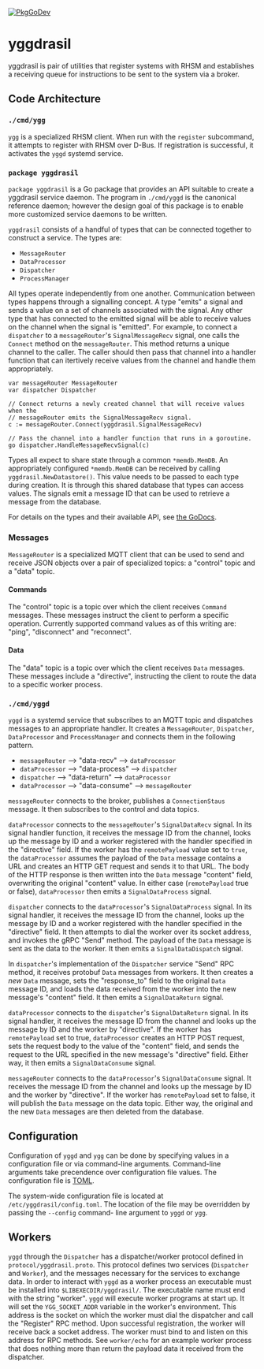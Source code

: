



















[![PkgGoDev](https://pkg.go.dev/badge/github.com/redhatinsights/yggdrasil)](https://pkg.go.dev/github.com/redhatinsights/yggdrasil)

# yggdrasil

yggdrasil is pair of utilities that register systems with RHSM and establishes
a receiving queue for instructions to be sent to the system via a broker.

## Code Architecture

### `./cmd/ygg`

`ygg` is a specialized RHSM client. When run with the `register` subcommand, it
attempts to register with RHSM over D-Bus. If registration is successful, it
activates the `yggd` systemd service.

### `package yggdrasil`

`package yggdrasil` is a Go package that provides an API suitable to create a
yggdrasil service daemon. The program in `./cmd/yggd` is the canonical reference
daemon; however the design goal of this package is to enable more customized
service daemons to be written.

`yggdrasil` consists of a handful of types that can be connected together to
construct a service. The types are:

*  `MessageRouter`
*  `DataProcessor`
*  `Dispatcher`
*  `ProcessManager`

All types operate independently from one another. Communication between types
happens through a signalling concept. A type "emits" a signal and sends a value
on a set of channels associated with the signal. Any other type that has
connected to the emitted signal will be able to receive values on the channel
when the signal is "emitted". For example, to connect a `dispatcher` to a
`messageRouter`'s `SignalMessageRecv` signal, one calls the `Connect` method on
the `messageRouter`. This method returns a unique channel to the caller. The
caller should then pass that channel into a handler function that can itertively
receive values from the channel and handle them appropriately.

```
var messageRouter MessageRouter
var dispatcher Dispatcher

// Connect returns a newly created channel that will receive values when the
// messageRouter emits the SignalMessageRecv signal.
c := messageRouter.Connect(yggdrasil.SignalMessageRecv)

// Pass the channel into a handler function that runs in a goroutine.
go dispatcher.HandleMessageRecvSignal(c)
```

Types all expect to share state through a common `*memdb.MemDB`. An appropriately
configured `*memdb.MemDB` can be received by calling `yggdrasil.NewDatastore()`.
This value needs to be passed to each type during creation. It is through this
shared database that types can access values. The signals emit a message ID that
can be used to retrieve a message from the database.

For details on the types and their available API, see [the GoDocs](https://pkg.go.dev/github.com/redhatinsights/yggdrasil).

### Messages

`MessageRouter` is a specialized MQTT client that can be used to send and
receive JSON objects over a pair of specialized topics: a "control" topic and
a "data" topic.

#### Commands

The "control" topic is a topic over which the client receives `Command`
messages. These messages instruct the client to perform a specific operation.
Currently supported command values as of this writing are: "ping",
"disconnect" and "reconnect".

#### Data

The "data" topic is a topic over which the client receives `Data` messages.
These messages include a "directive", instructing the client to route the data
to a specific worker process.

### `./cmd/yggd`

`yggd` is a systemd service that subscribes to an MQTT topic and dispatches
messages to an appropriate handler. It creates a `MessageRouter`, `Dispatcher`,
`DataProcessor` and `ProcessManager` and connects them in the following pattern.

* `messageRouter` --> "data-recv" --> `dataProcessor`
* `dataProcessor` --> "data-process" --> `dispatcher`
* `dispatcher` --> "data-return" --> `dataProcessor`
* `dataProcessor` --> "data-consume" --> `messageRouter`

`messageRouter` connects to the broker, publishes a `ConnectionStaus` message.
It then subscribes to the control and data topics.

`dataProcessor` connects to the `messageRouter`'s `SignalDataRecv` signal. In
its signal handler function, it receives the message ID from the channel, looks
up the message by ID and a worker registered with the handler specified in the
"directive" field. If the worker has the `remotePayload` value set to `true`,
the `dataProcessor` assumes the payload of the `Data` message contains a URL
and creates an HTTP GET request and sends it to that URL. The body of the HTTP
response is then written into the `Data` message "content" field, overwriting
the original "content" value. In either case (`remotePayload` true or false),
`dataProcessor` then emits a `SignalDataProcess` signal.

`dispatcher` connects to the `dataProcessor`'s `SignalDataProcess` signal. In
its signal handler, it receives the message ID from the channel, looks up the
message by ID and a worker registered with the handler specified in the
"directive" field. It then attempts to dial the worker over its socket address,
and invokes the gRPC "Send" method. The payload of the `Data` message is sent
as the data to the worker. It then emits a `SignalDataDispatch` signal.

In `dispatcher`'s implementation of the `Dispatcher` service "Send" RPC method,
it receives protobuf `Data` messages from workers. It then creates a *new* `Data` message, sets the "response_to" field to the original `Data` message ID, and loads the data
received from the worker into the new message's "content" field. It then emits
a `SignalDataReturn` signal.

`dataProcessor` connects to the `dispatcher`'s `SignalDataReturn` signal. In its
signal handler, it receives the message ID from the channel and looks up the
message by ID and the worker by "directive". If the worker has `remotePayload`
set to true, `dataProcessor` creates an HTTP POST request, sets the request
body to the value of the "content" field, and sends the request to the URL
specified in the new message's "directive" field. Either way, it then emits a
`SignalDataConsume` signal.

`messageRouter` connects to the `dataProcessor`'s `SignalDataConsume` signal. It
receives the message ID from the channel and looks up the message by ID and the
worker by "directive". If the worker has `remotePayload` set to false, it will
publish the `Data` message on the data topic. Either way, the original and the
new `Data` messages are then deleted from the database.

## Configuration

Configuration of `yggd` and `ygg` can be done by specifying values in a
configuration file or via command-line arguments. Command-line arguments take
precendence over configuration file values. The configuration file is
[TOML](https:/toml.io).

The system-wide configuration file is located at `/etc/yggdrasil/config.toml`.
The location of the file may be overridden by passing the `--config` command-
line argument to `yggd` or `ygg`.

## Workers

`yggd` through the `Dispatcher` has a dispatcher/worker protocol defined in
`protocol/yggdrasil.proto`. This protocol defines two services (`Dispatcher` and
`Worker`), and the messages necessary for the services to exchange data. In
order to interact with `yggd` as a worker process an executable must be
installed into `$LIBEXECDIR/yggdrasil/`. The executable name must end with the
string "worker". `yggd` will execute worker programs at start up. It will set
the `YGG_SOCKET_ADDR` variable in the worker's environment. This address is the
socket on which the worker must dial the dispatcher and call the "Register" RPC
method. Upon successful registration, the worker will receive back a socket
address. The worker must bind to and listen on this address for RPC methods.
See `worker/echo` for an example worker process that does nothing more than
return the payload data it received from the dispatcher.
